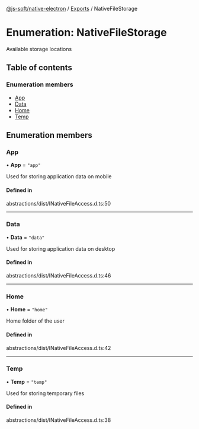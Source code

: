 [@js-soft/native-electron](../README.md) / [Exports](../modules.md) / NativeFileStorage

# Enumeration: NativeFileStorage

Available storage locations

## Table of contents

### Enumeration members

- [App](NativeFileStorage.md#app)
- [Data](NativeFileStorage.md#data)
- [Home](NativeFileStorage.md#home)
- [Temp](NativeFileStorage.md#temp)

## Enumeration members

### App

• **App** = `"app"`

Used for storing application data on mobile

#### Defined in

abstractions/dist/INativeFileAccess.d.ts:50

___

### Data

• **Data** = `"data"`

Used for storing application data on desktop

#### Defined in

abstractions/dist/INativeFileAccess.d.ts:46

___

### Home

• **Home** = `"home"`

Home folder of the user

#### Defined in

abstractions/dist/INativeFileAccess.d.ts:42

___

### Temp

• **Temp** = `"temp"`

Used for storing temporary files

#### Defined in

abstractions/dist/INativeFileAccess.d.ts:38

